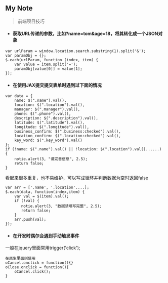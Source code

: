 My Note
--------
> 前端项目技巧

- #### 获取URL传递的参数，比如?name=tom&age=18，将其转化成一个JSON对象

```
var urlParam = window.location.search.substring(1).split('&');
var paramObj = {};
$.each(urlParam, function (index, item) {
    var value = item.split('=');
    paramObj[value[0]] = value[1];
});
```

- #### 在使用JAX提交提交表单时遇到过下面的情况

```
var data = {
    name: $(".name").val(),
    location: $(".location").val(),
    manager: $(".manager").val(),
    phone: $(".phone").val(),
    description: $(".description").val(),
    latitude: $(".latitude").val(),
    longitude: $(".longitude").val(),
    business_confirm: $(".business:checked").val(),
    location_confirm: $(".location:checked").val(),
    key_word: $(".key_word").val()
};
if (!name: $(".name").val() || !location: $(".location").val()......) {
    notie.alert(3, "请完善信息", 2.5);
    return false;
}
```
看起来很多重复，也不易维护，可以写成循环并判断数据为空时返回false
```
var arr = ['.name', '.location'....];
$.each(data, function(index,item) {
	var val = $(item).val();
	if (!val) {
       notie.alert(3, "数据请填写完整", 2.5);
       return false;
    }		
	arr.push(val);
});
```

- #### 在开发时偶尔会遇到手动触发事件

一般在jquery里面常用trigger('click');
```
在原生里面则使用
oCancel.onclick = function(){}
oClose.onclick = function(){
    oCancel.click();
}
```